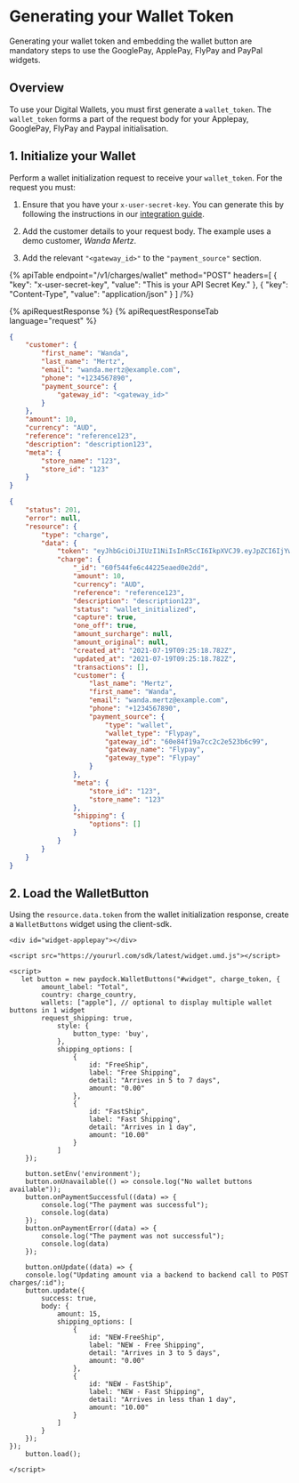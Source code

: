 # Generating your Wallet Token

Generating your wallet token and embedding the wallet button are mandatory steps to use the GooglePay, ApplePay, FlyPay and PayPal widgets. 

## Overview

To use your Digital Wallets, you must first generate a `wallet_token`. The `wallet_token` forms a part of the request body for your Applepay, GooglePay, FlyPay and Paypal initialisation.

## 1. Initialize your Wallet

Perform a wallet initialization request to receive your ```wallet_token```. For the request you must:

1. Ensure that you have your `x-user-secret-key`. You can generate this by following the instructions in our [integration guide](https://docs.paydock.com/#getting-started). 

2. Add the customer details to your request body. The example uses a demo customer, *Wanda Mertz*. 

3. Add the relevant `"<gateway_id>"` to the `"payment_source"` section.

{% 	apiTable 
	endpoint="/v1/charges/wallet" 
	method="POST" 
	headers=[
    {
        "key": "x-user-secret-key",
        "value": "This is your API Secret Key."
    },
    {
        "key": "Content-Type",
        "value": "application/json"
    }
] /%}

{% apiRequestResponse %}
{% apiRequestResponseTab language="request" %}
```json
{ 
    "customer": {
        "first_name": "Wanda",
        "last_name": "Mertz",
        "email": "wanda.mertz@example.com",
        "phone": "+1234567890",
        "payment_source": {
            "gateway_id": "<gateway_id>"
        }
    },
    "amount": 10,
    "currency": "AUD",
    "reference": "reference123",
    "description": "description123",
    "meta": {
        "store_name": "123",
        "store_id": "123"
    }
}
```

```json
{
    "status": 201,
    "error": null,
    "resource": {
        "type": "charge",
        "data": {
            "token": "eyJhbGciOiJIUzI1NiIsInR5cCI6IkpXVCJ9.eyJpZCI6IjYwZjU0NGZlOGVmZDZiNWViMTU4MjczOSIsIm1ldGEiOiJleUp0WlhSaElqcDdJbU5vWVhKblpTSTZleUpwWkNJNklqWXdaalUwTkdabE5tTTBOREl5TldWaFpXUXdaVEprWkNJc0ltRnRiM1Z1ZENJNk1UQXNJbU4xY25KbGJtTjVJam9pUVZWRUlpd2lZMkZ3ZEhWeVpTSTZkSEoxWlgwc0ltZGhkR1YzWVhraU9uc2lkSGx3WlNJNklrWnNlWEJoZVNJc0ltMXZaR1VpT2lKMFpYTjBJbjE5ZlE9PSIsImlhdCI6MTYyNjY4NjcxOCwiZXhwIjoxNjI2NzczMTE4fQ.-hi56NjusbZVZwickfFrcYHvWvbLIcWz6Wc5zsMtZko",
            "charge": {
                "_id": "60f544fe6c44225eaed0e2dd",
                "amount": 10,
                "currency": "AUD",
                "reference": "reference123",
                "description": "description123",
                "status": "wallet_initialized",
                "capture": true,
                "one_off": true,
                "amount_surcharge": null,
                "amount_original": null,
                "created_at": "2021-07-19T09:25:18.782Z",
                "updated_at": "2021-07-19T09:25:18.782Z",
                "transactions": [],
                "customer": {
                    "last_name": "Mertz",
                    "first_name": "Wanda",
                    "email": "wanda.mertz@example.com",
                    "phone": "+1234567890",
                    "payment_source": {
                        "type": "wallet",
                        "wallet_type": "Flypay",
                        "gateway_id": "60e84f19a7cc2c2e523b6c99",
                        "gateway_name": "Flypay",
                        "gateway_type": "Flypay"
                    }
                },
                "meta": {
                    "store_id": "123",
                    "store_name": "123"
                },
                "shipping": {
                    "options": []
                }
            }
        }
    }
}
```

## 2. Load the WalletButton

Using the ```resource.data.token``` from the wallet initialization response, create a ```WalletButtons``` widget using the client-sdk.

```
<div id="widget-applepay"></div>

<script src="https://yoururl.com/sdk/latest/widget.umd.js"></script>

<script>
   let button = new paydock.WalletButtons("#widget", charge_token, {
        amount_label: "Total",
        country: charge_country,
        wallets: ["apple"], // optional to display multiple wallet buttons in 1 widget
        request_shipping: true,
            style: {
                button_type: 'buy',
            },
            shipping_options: [
                {
                    id: "FreeShip",
                    label: "Free Shipping",
                    detail: "Arrives in 5 to 7 days",
                    amount: "0.00"
                },
                {
                    id: "FastShip",
                    label: "Fast Shipping",
                    detail: "Arrives in 1 day",
                    amount: "10.00"
                }
            ]
    });

    button.setEnv('environment');
    button.onUnavailable(() => console.log("No wallet buttons available"));
    button.onPaymentSuccessful((data) => {
        console.log("The payment was successful");
        console.log(data)
    });
    button.onPaymentError((data) => {
        console.log("The payment was not successful");
        console.log(data)
    });
    
    button.onUpdate((data) => {
    console.log("Updating amount via a backend to backend call to POST charges/:id");
	button.update({
        success: true,
        body: {
            amount: 15,
            shipping_options: [
                {
                    id: "NEW-FreeShip",
                    label: "NEW - Free Shipping",
                    detail: "Arrives in 3 to 5 days",
                    amount: "0.00"
                },
                {
                    id: "NEW - FastShip",
                    label: "NEW - Fast Shipping",
                    detail: "Arrives in less than 1 day",
                    amount: "10.00"
                }
            ]
        }
    });
});
    button.load();

</script>
```


